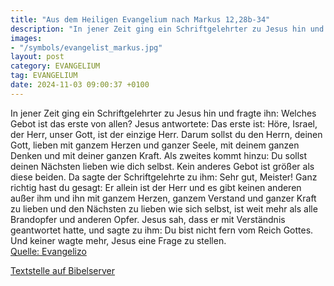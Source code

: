 ```yaml
---
title: "Aus dem Heiligen Evangelium nach Markus 12,28b-34"
description: "In jener Zeit ging ein Schriftgelehrter zu Jesus hin und fragte ihn: Welches Gebot ist das erste von allen? Jesus antwortete: Das erste ist: Höre, Israel, der Herr, unser Gott, ist der einzige Herr. Darum sollst du den Herrn, deinen Gott, lieben mit ganzem Herzen und ganzer Seele...."
images:
- "/symbols/evangelist_markus.jpg"
layout: post
category: EVANGELIUM
tag: EVANGELIUM
date: 2024-11-03 09:00:37 +0100
---
```

In jener Zeit ging ein Schriftgelehrter zu Jesus hin und fragte ihn: Welches Gebot ist das erste von allen?
Jesus antwortete: Das erste ist: Höre, Israel, der Herr, unser Gott, ist der einzige Herr.
Darum sollst du den Herrn, deinen Gott, lieben mit ganzem Herzen und ganzer Seele, mit deinem ganzen Denken und mit deiner ganzen Kraft.<!--more-->
Als zweites kommt hinzu: Du sollst deinen Nächsten lieben wie dich selbst. Kein anderes Gebot ist größer als diese beiden.
Da sagte der Schriftgelehrte zu ihm: Sehr gut, Meister! Ganz richtig hast du gesagt: Er allein ist der Herr und es gibt keinen anderen außer ihm
und ihn mit ganzem Herzen, ganzem Verstand und ganzer Kraft zu lieben und den Nächsten zu lieben wie sich selbst, ist weit mehr als alle Brandopfer und anderen Opfer.
Jesus sah, dass er mit Verständnis geantwortet hatte, und sagte zu ihm: Du bist nicht fern vom Reich Gottes. Und keiner wagte mehr, Jesus eine Frage zu stellen.<br>
[Quelle: Evangelizo](https://evangeliumtagfuertag.org/DE/gospel)

[Textstelle auf Bibelserver](https://www.bibleserver.com/EU/Markus12,28b-34)
